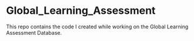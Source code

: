 # Global_Learning_Assessment
This repo contains the code I created while working on the Global Learning Assessment Database.
